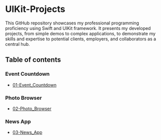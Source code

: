 # UIKit-Projects
This GitHub repository showcases my professional programming proficiency using Swift and UIKit framework. It presents my developed projects, from simple demos to complex applications, to demonstrate my skills and expertise to potential clients, employers, and collaborators as a central hub.


## Table of contents

### Event Countdown

- [01-Event_Countdown](01-Event_Countdown/README.md)

### Photo Browser

- [02-Photo_Browser](02-Photo_Browser/README.md)

### News App

- [03-News_App](03-News_App/README.md)
